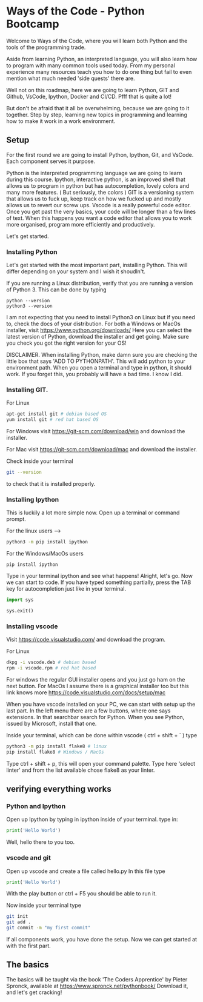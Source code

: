 # Ways of the Code - Python Bootcamp

Welcome to Ways of the Code, where you will learn both Python and the tools of the programming trade.

Aside from learning Python, an interpreted language, you will also learn how to program with many common tools used today.
From my personal experience many resources teach you how to do one thing but fail to even mention what much needed 'side quests' there are.

Well not on this roadmap, here we are going to learn Python, GIT and Github, VsCode, Ipython, Docker and CI/CD.
Pfff that is quite a lot!

But don't be afraid that it all be overwhelming, because we are going to it together.
Step by step, learning new topics in programming and learning how to make it work in a work environment.

## Setup
For the first round we are going to install Python, Ipython, Git, and VsCode.
Each component serves it purpose.

Python is the interpreted programming language we are going to learn during this course.
Ipython, interactive python, is an improved shell that allows us to program in python but has autocompletion, lovely colors and many more features. ( But seriously, the colors )
GIT is a versioning system that allows us to fuck up, keep track on how we fucked up and mostly allows us to revert our screw ups.
Vscode is a really powerful code editor. Once you get past the very basics, your code will be longer than a few lines of text. 
When this happens you want a code editor that allows you to work more organised, program more efficiently and productively. 

Let's get started.

### Installing Python
Let's get started with the most important part, installing Python.
This will differ depending on your system and I wish it shoudln't.

If you are running a Linux distribution, verify that you are running a version of Python 3.
This can be done by typing 

```
python --version 
python3 --version
```

I am not expecting that you need to install Python3 on Linux but if you need to, check the docs of your distribution.
For both a Windows or MacOs installer, visit https://www.python.org/downloads/
Here you can select the latest version of Python, download the installer and get going.
Make sure you check you got the right version for your OS!

DISCLAIMER.
When installing Python, make damn sure you are checking the little box that says 'ADD TO PYTHONPATH'.
This will add python to your environment path.
When you open a terminal and type in python, it should work.
If you forget this, you probably will have a bad time. I know I did.

### Installing GIT.

For Linux 
```bash
apt-get install git # debian based OS
yum install git # red hat based OS
```

For Windows visit https://git-scm.com/download/win
and download the installer.

For Mac visit https://git-scm.com/download/mac
and download the installer.

Check inside your terminal 
```bash
git --version
```
to check that it is installed properly.

### Installing Ipython

This is luckily a lot more simple now.
Open up a terminal or command prompt.

For the linux users -->
```bash
python3 -m pip install ipython
```

For the Windows/MacOs users
```
pip install ipython
```

Type in your terminal ipython and see what happens!
Alright, let's go.
Now we can start to code.
If you have typed something partially, press the TAB key for autocompletion just like in your terminal.

```python
import sys

sys.exit()
```

### Installing vscode

Visit https://code.visualstudio.com/
and download the program. 

For Linux
```bash
dkpg -i vscode.deb # debian based 
rpm -i vscode.rpm # red hat based
```

For windows the regular GUI installer opens and you just go ham on the next button.
For MacOs I assume there is a graphical installer too but this link knows more https://code.visualstudio.com/docs/setup/mac

When you have vscode installed on your PC, we can start with setup up the last part.
In the left menu there are a few buttons, where one says extensions.
In that searchbar search for Python. When you see Python, issued by Microsoft, install that one.

Inside your terminal, which can be done within vscode ( ctrl + shift + ` ) type 
```bash
python3 -m pip install flake8 # linux
pip install flake8 # Windows / MacOs
```

Type ctrl + shift + p, this will open your command palette.
Type here 'select linter' and from the list available chose flake8 as your linter.

## verifying everything works

### Python and Ipython
Open up Ipython by typing in ipython inside of your terminal.
type in:
```python
print('Hello World')
```

Well, hello there to you too.

### vscode and git
Open up vscode and create a file called hello.py
In this file type
```python
print('Hello World')
```

With the play button or ctrl + F5 you should be able to run it.

Now inside your terminal type
```bash
git init
git add .
git commit -m "my first commit"
```

If all components work, you have done the setup.
Now we can get started at with the first part.

## The basics

The basics will be taught via the book 'The Coders Apprentice' by Pieter Spronck, available at https://www.spronck.net/pythonbook/
Download it, and let's get cracking!

